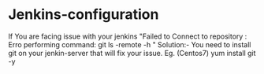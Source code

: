 # Jenkins-configuration
If You are facing issue with your jenkins "Failed to Connect to repository : Erro performing command: git ls -remote -h "
Solution:- 
You need to install git on your jenkin-server that will fix your issue.
Eg. (Centos7)
yum install git -y 
